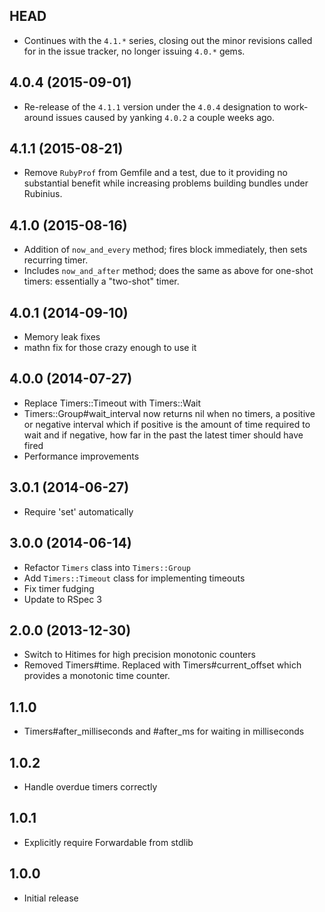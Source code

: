 HEAD
------------------
* Continues with the `4.1.*` series, closing out the minor revisions called for in the issue tracker, no longer issuing `4.0.*` gems.

4.0.4 (2015-09-01)
------------------
* Re-release of the `4.1.1` version under the `4.0.4` designation to work-around issues caused by yanking `4.0.2` a couple weeks ago.

4.1.1 (2015-08-21)
------------------
* Remove `RubyProf` from Gemfile and a test, due to it providing no substantial benefit while increasing problems building bundles under Rubinius.

4.1.0 (2015-08-16)
------------------
* Addition of `now_and_every` method; fires block immediately, then sets recurring timer.
* Includes `now_and_after` method; does the same as above for one-shot timers: essentially a "two-shot" timer.

4.0.1 (2014-09-10)
------------------
* Memory leak fixes
* mathn fix for those crazy enough to use it

4.0.0 (2014-07-27)
------------------
* Replace Timers::Timeout with Timers::Wait
* Timers::Group#wait_interval now returns nil when no timers, a positive or
  negative interval which if positive is the amount of time required to wait
  and if negative, how far in the past the latest timer should have fired
* Performance improvements

3.0.1 (2014-06-27)
------------------
* Require 'set' automatically

3.0.0 (2014-06-14)
------------------
* Refactor `Timers` class into `Timers::Group`
* Add `Timers::Timeout` class for implementing timeouts
* Fix timer fudging
* Update to RSpec 3

2.0.0 (2013-12-30)
------------------
* Switch to Hitimes for high precision monotonic counters
* Removed Timers#time. Replaced with Timers#current_offset which provides a
  monotonic time counter.

1.1.0
-----
* Timers#after_milliseconds and #after_ms for waiting in milliseconds

1.0.2
-----
* Handle overdue timers correctly

1.0.1
-----
* Explicitly require Forwardable from stdlib

1.0.0
-----
* Initial release
